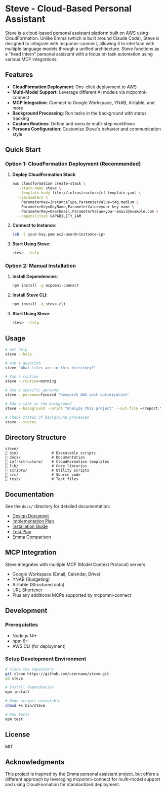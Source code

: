 # Steve - Cloud-Based Personal Assistant

Steve is a cloud-based personal assistant platform built on AWS using CloudFormation. Unlike Emma (which is built around Claude Code), Steve is designed to integrate with mcpomni-connect, allowing it to interface with multiple language models through a unified architecture. Steve functions as a "head intern" personal assistant with a focus on task automation using various MCP integrations.

## Features

- **CloudFormation Deployment**: One-click deployment to AWS
- **Multi-Model Support**: Leverage different AI models via mcpomni-connect
- **MCP Integration**: Connect to Google Workspace, YNAB, Airtable, and more
- **Background Processing**: Run tasks in the background with status tracking
- **Custom Routines**: Define and execute multi-step workflows
- **Persona Configuration**: Customize Steve's behavior and communication style

## Quick Start

### Option 1: CloudFormation Deployment (Recommended)

1. **Deploy CloudFormation Stack**:
   ```bash
   aws cloudformation create-stack \
     --stack-name steve \
     --template-body file://infrastructure/cf-template.yaml \
     --parameters \
       ParameterKey=InstanceType,ParameterValue=t4g.medium \
       ParameterKey=KeyName,ParameterValue=your-key-name \
       ParameterKey=UserEmail,ParameterValue=your-email@example.com \
     --capabilities CAPABILITY_IAM
   ```

2. **Connect to Instance**:
   ```bash
   ssh -i your-key.pem ec2-user@<instance-ip>
   ```

3. **Start Using Steve**:
   ```bash
   steve --help
   ```

### Option 2: Manual Installation

1. **Install Dependencies**:
   ```bash
   npm install -g mcpomni-connect
   ```

2. **Install Steve CLI**:
   ```bash
   npm install -g steve-cli
   ```

3. **Start Using Steve**:
   ```bash
   steve --help
   ```

## Usage

```bash
# Get help
steve --help

# Ask a question
steve "What files are in this directory?"

# Run a routine
steve --routine=morning

# Use a specific persona
steve --persona=focused "Research AWS cost optimization"

# Run a task in the background
steve --background --print "Analyze this project" --out-file ~/report.txt

# Check status of background processes
steve --status
```

## Directory Structure

```
steve/
   bin/               # Executable scripts
   docs/              # Documentation
   infrastructure/    # CloudFormation templates
   lib/               # Core libraries
   scripts/           # Utility scripts
   src/               # Source code
   test/              # Test files
```

## Documentation

See the `docs/` directory for detailed documentation:

- [Design Document](docs/steve-design.md)
- [Implementation Plan](docs/steve-implementation-plan.md)
- [Installation Guide](docs/steve-installation.md)
- [Test Plan](docs/steve-test-plan.md)
- [Emma Comparison](docs/steve-comparison.md)

## MCP Integration

Steve integrates with multiple MCP (Model Context Protocol) servers:

- Google Workspace (Email, Calendar, Drive)
- YNAB (Budgeting)
- Airtable (Structured data)
- URL Shortener
- Plus any additional MCPs supported by mcpomni-connect

## Development

### Prerequisites

- Node.js 14+
- npm 6+
- AWS CLI (for deployment)

### Setup Development Environment

```bash
# Clone the repository
git clone https://github.com/username/steve.git
cd steve

# Install dependencies
npm install

# Make scripts executable
chmod +x bin/steve

# Run tests
npm test
```

## License

MIT

## Acknowledgments

This project is inspired by the Emma personal assistant project, but offers a different approach by leveraging mcpomni-connect for multi-model support and using CloudFormation for standardized deployment.